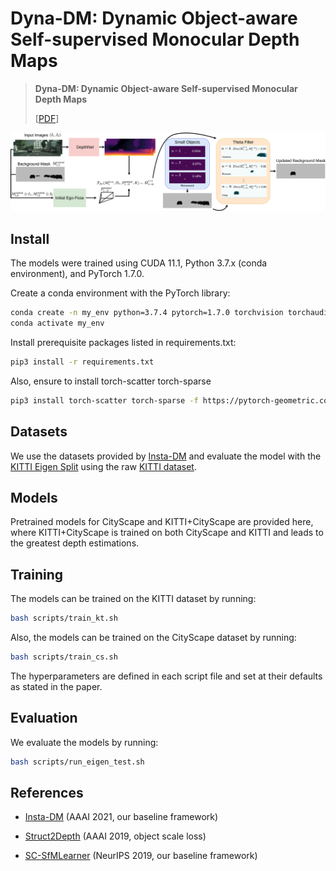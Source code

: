 # Dyna-DM: Dynamic Object-aware Self-supervised Monocular Depth Maps


 >**Dyna-DM: Dynamic Object-aware Self-supervised Monocular Depth Maps**
 >
 >[[PDF](https://arxiv.org/pdf/2206.03799.pdf)]


<p align="center">
  <img src="./misc/arch.png"/>
</p>

## Install

The models were trained using CUDA 11.1, Python 3.7.x (conda environment), and PyTorch 1.7.0.

Create a conda environment with the PyTorch library:

```bash
conda create -n my_env python=3.7.4 pytorch=1.7.0 torchvision torchaudio cudatoolkit=11.1 -c pytorch -c nvidia
conda activate my_env
```

Install prerequisite packages listed in requirements.txt:

```bash
pip3 install -r requirements.txt
```

Also, ensure to install torch-scatter torch-sparse
```bash
pip3 install torch-scatter torch-sparse -f https://pytorch-geometric.com/whl/torch-1.7.0+cu110.html
```

## Datasets

We use the datasets provided by [Insta-DM](https://github.com/SeokjuLee/Insta-DM) and evaluate the model with the [KITTI Eigen Split](https://arxiv.org/abs/1406.2283) using the raw [KITTI dataset](http://www.cvlibs.net/download.php?file=raw_data_downloader.zip). 

## Models

Pretrained models for CityScape and KITTI+CityScape are provided here, where KITTI+CityScape is trained on both CityScape and KITTI and leads to the greatest depth estimations.

## Training

The models can be trained on the KITTI dataset by running:

```bash
bash scripts/train_kt.sh
```

Also, the models can be trained on the CityScape dataset by running:

```bash
bash scripts/train_cs.sh
```

The hyperparameters are defined in each script file and set at their defaults as stated in the paper.

## Evaluation

We evaluate the models by running:

```bash
bash scripts/run_eigen_test.sh
```

## References
 
* [Insta-DM](https://github.com/SeokjuLee/Insta-DM) (AAAI 2021, our baseline framework)

* [Struct2Depth](https://github.com/tensorflow/models/blob/archive/research/struct2depth) (AAAI 2019, object scale loss)

* [SC-SfMLearner](https://github.com/JiawangBian/SC-SfMLearner-Release) (NeurIPS 2019, our baseline framework)


 
